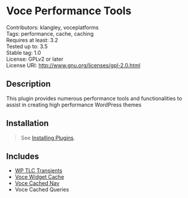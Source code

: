 Voce Performance Tools
==================

Contributors: klangley, voceplatforms  
Tags: performance, cache, caching  
Requires at least: 3.2  
Tested up to: 3.5  
Stable tag: 1.0  
License: GPLv2 or later  
License URI: http://www.gnu.org/licenses/gpl-2.0.html

## Description
This plugin provides numerous performance tools and functionalities to assist in creating high performance WordPress themes

## Installation
> See [Installing Plugins](http://codex.wordpress.org/Managing_Plugins#Installing_Plugins).

## Includes
* [WP TLC Transients](https://github.com/markjaquith/WP-TLC-Transients)
* [Voce Widget Cache](https://github.com/voceconnect/voce-widget-cache)
* [Voce Cached Nav](https://github.com/voceconnect/voce-cached-nav)
* Voce Cached Queries